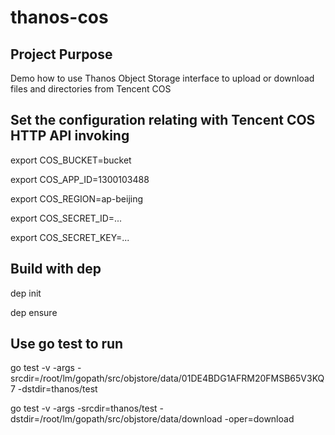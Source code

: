 # thanos-cos
## Project Purpose
   Demo how to use Thanos Object Storage interface to upload or download files and directories from Tencent COS

## Set the configuration relating with Tencent COS HTTP API invoking
   export COS_BUCKET=bucket

   export COS_APP_ID=1300103488

   export COS_REGION=ap-beijing

   export COS_SECRET_ID=...

   export COS_SECRET_KEY=...

## Build with dep
   dep init

   dep ensure

## Use go test to run
   go test -v -args -srcdir=/root/lm/gopath/src/objstore/data/01DE4BDG1AFRM20FMSB65V3KQ7 -dstdir=thanos/test

   go test -v -args -srcdir=thanos/test -dstdir=/root/lm/gopath/src/objstore/data/download -oper=download
